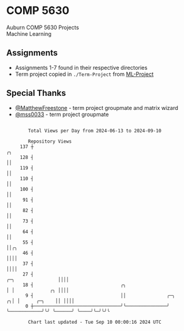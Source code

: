 # COMP 5630
Auburn COMP 5630 Projects  
Machine Learning

## Assignments
- Assignments 1-7 found in their respective directories
- Term project copied in `./Term-Project` from [ML-Project](https://github.com/wumphlett/ML-Project)

## Special Thanks
- [@MatthewFreestone](https://github.com/MatthewFreestone) - term project groupmate and matrix wizard
- [@mss0033](https://github.com/mss0033) - term project groupmate

```

        Total Views per Day from 2024-06-13 to 2024-09-10

        Repository Views
     137 ┼                                                                                     ╭╮
     128 ┤                                                                                     ││
     119 ┤                                                                                     ││
     110 ┤                                                                                     ││
     100 ┤                                                                                     ││
      91 ┤                                                                                     ││
      82 ┤                                                                                     ││
      73 ┤                                                                                     ││
      64 ┤                                                                                     ││
      55 ┤                                                                                     ││╭╮
      46 ┤                                                                                     ││││
      37 ┤                                                                                     ││││
      27 ┤                                                                  ╭─╮                ││││
      18 ┤                                ╭╮                                │ │             ╭╮ ││││
       9 ┤                                ││               ╭─╮            ╭╮│ │      ╭─╮    ││ ││││
       0 ┼────────────────────────────────╯╰───────────────╯ ╰────────────╯╰╯ ╰──────╯ ╰────╯╰─╯╰╯╰

        Chart last updated - Tue Sep 10 00:00:16 2024 UTC
        
```
